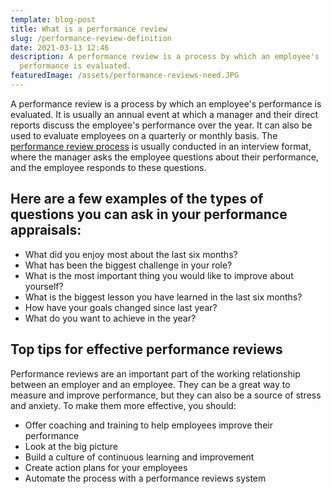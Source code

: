 ```yaml
---
template: blog-post
title: What is a performance review
slug: /performance-review-definition
date: 2021-03-13 12:46
description: A performance review is a process by which an employee's
  performance is evaluated.
featuredImage: /assets/performance-reviews-need.JPG
---
```

A performance review is a process by which an employee's performance is evaluated. It is usually an annual event at which a manager and their direct reports discuss the employee's performance over the year. It can also be used to evaluate employees on a quarterly or monthly basis. The [performance review process](https://hbr.org/2016/10/the-performance-management-revolution) is usually conducted in an interview format, where the manager asks the employee questions about their performance, and the employee responds to these questions.

## Here are a few examples of the types of questions you can ask in your performance appraisals:

* What did you enjoy most about the last six months?
* What has been the biggest challenge in your role?
* What is the most important thing you would like to improve about yourself?
* What is the biggest lesson you have learned in the last six months?
* How have your goals changed since last year?
* What do you want to achieve in the year?

## Top tips for effective performance reviews

Performance reviews are an important part of the working relationship between an employer and an employee. They can be a great way to measure and improve performance, but they can also be a source of stress and anxiety. To make them more effective, you should:

* Offer coaching and training to help employees improve their performance
* Look at the big picture
* Build a culture of continuous learning and improvement
* Create action plans for your employees
* Automate the process with a performance reviews system
